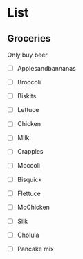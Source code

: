 # List

## Groceries
Only buy beer
- [ ] Applesandbannanas
- [ ] Broccoli
- [ ] Biskits
- [ ] Lettuce
- [ ] Chicken
- [ ] Milk
- [ ] Crapples
- [ ] Moccoli
- [ ] Bisquick 
- [ ] Flettuce
- [ ] McChicken
- [ ] Silk
- [ ] Cholula
- [ ] Pancake mix




